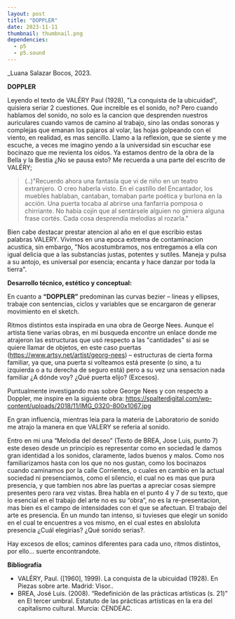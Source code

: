```yaml
---
layout: post
title: "DOPPLER"
date: 2023-11-11
thumbnail: thumbnail.png
dependencies:
  - p5
  - p5.sound
---
```


<div id="div-sketch">
  <script type="text/javascript" src="sketch.js"></script>
</div>

_Luana Salazar Bocos, 2023.

**DOPPLER**

Leyendo el texto de VALÉRY Paul (1928), "La conquista de la ubicuidad", quisiera seriar 2 cuestiones. Que increible es el sonido, no? Pero cuando hablamos del sonido, no solo es la cancion que desprenden nuestros auriculares cuando vamos de camino al trabajo, sino las ondas sonoras y complejas que emanan los pajaros al volar, las hojas golpeando con el viento, en realidad, es mas sencillo. Llamo a la reflexion, que se siente y me escuche, a veces me imagino yendo a la universidad sin escuchar ese bocinazo que me revienta los oidos. Ya estamos dentro de la obra de la Bella y la Bestia ¿No se pausa esto? Me recuerda a una parte del escrito de VALÉRY; 

> (..)"Recuerdo ahora una fantasía que vi de niño en un teatro extranjero. O creo haberla visto. En el castillo del Encantador, los muebles hablaban, cantaban, tomaban parte poética y burlona en la acción. Una puerta tocaba al abrirse una fanfarria pomposa o chirriante. No había cojín que al sentársele alguien no gimiera alguna frase cortés. Cada cosa desprendía melodías al rozarla."  

Bien cabe destacar prestar atencion al año en el que escribio estas palabras VALERY. Vivimos en una epoca extrema de contaminacion acustica, sin embargo, "Nos acostumbramos, nos entregamos a ella con igual delicia que a las substancias justas, potentes y sutiles. Maneja y pulsa a su antojo, es universal por esencia; encanta y hace danzar por toda la tierra".

**Desarrollo técnico, estético y conceptual:**

En cuanto a **“DOPPLER”** predominan las curvas bezier – lineas y ellipses, trabaje con sentencias, ciclos y variables que se encargaron de generar movimiento en el sketch. 

Ritmos distintos esta inspirada en una obra de George Nees. Aunque el artista tiene varias obras, en mi busqueda encontre un enlace donde me atrajeron las estructuras que usó respecto a las "cantidades" si asi se quiere llamar de objetos, en este caso puertas (https://www.artsy.net/artist/georg-nees) – estructuras de cierta forma familiar, ya que, una puerta si volteamos está presente (o sino, a tu izquierda o a tu derecha de seguro está) pero a su vez una sensacion nada familiar ¿A dónde voy? ¿Qué puerta elijo? (Excesos).  

Puntualmente investigando mas sobre George Nees y con respecto a Doppler, me inspire en la siguiente obra: https://spalterdigital.com/wp-content/uploads/2018/11/IMG_0320-800x1067.jpg

En gran influencia, mientras leia para la materia de Laboratorio de sonido me atrajo la manera en que VALERY se referia al sonido.

Entro en mi una “Melodia del deseo” (Texto de BREA, Jose Luis, punto 7) este deseo desde un principio es representar como en sociedad le damos gran identidad a los sonidos, claramente, lados buenos y malos. Como nos familiarizamos hasta con los que no nos gustan, como los bocinazos cuando caminamos por la calle Corrientes, o cuales en cambio en la actual sociedad ni presenciamos, como el silencio, el cual no es mas que pura presencia, y que tambien nos abre las puertas a apreciar cosas siempre presentes pero rara vez vistas. Brea habla en el punto 4 y 7 de su texto, que lo esencial en el trabajo del arte no es su “obra”, no es la re-presentacion, mas bien es el campo de intensidades con el que se afectuan. El trabajo del arte es presencia. En un mundo tan intenso, si tuvieses que elegir un sonido en el cual te encuentres a vos mismo, en el cual estes en absloluta presencia ¿Cuál elegirias? ¿Qué sonido serias?. 

Hay excesos de ellos; caminos diferentes para cada uno, ritmos distintos, por ello... suerte encontrandote. 

**Bibliografía**

- VALÉRY, Paul. ([1960], 1999). La conquista de la ubicuidad (1928). En Piezas sobre arte. Madrid: Visor..
- BREA, José Luis. (2008). “Redefinición de las prácticas artísticas (s. 21)” en El tercer umbral. Estatuto de las prácticas artísticas en la era del capitalismo cultural. Murcia: CENDEAC.

